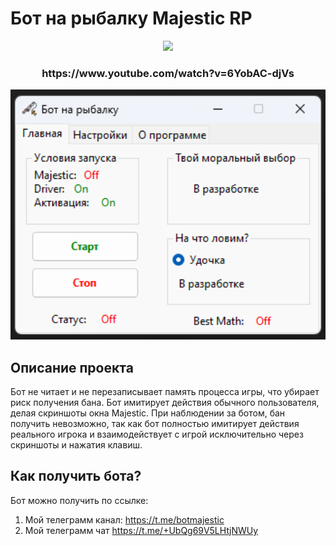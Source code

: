 # Бот на рыбалку Majestic RP
<div align="center">
  <img src="https://github.com/blackcater/blackcater/raw/main/images/Hi.gif" height="200"/>
</div>
<h3 align="center">https://www.youtube.com/watch?v=6YobAC-djVs</h3>
<div align="center">
  <img src="https://github.com/MMMonarch/MajesticBot/blob/main/BotFish.png" height="400"/>
</div>

## Описание проекта

Бот не читает и не перезаписывает память процесса игры, что убирает риск получения бана. Бот имитирует действия обычного пользователя, делая скриншоты окна Majestic. При наблюдении за ботом, бан получить невозможно, так как бот полностью имитирует действия реального игрока и взаимодействует с игрой исключительно через скриншоты и нажатия клавиш.

## Как получить бота?
Бот можно получить по ссылке: 
1. Мой телеграмм канал: https://t.me/botmajestic
2. Мой телеграмм чат https://t.me/+UbQg69V5LHtjNWUy
